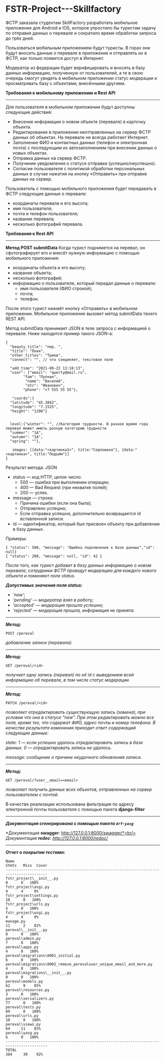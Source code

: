 # FSTR-Project---Skillfactory
ФСТР заказала студентам SkillFactory разработать мобильное приложение для Android и IOS, которое упростило бы туристам задачу по отправке данных о перевале и сократило время обработки запроса до трёх дней.

Пользоваться мобильным приложением будут туристы. В горах они будут вносить данные о перевале в приложение и отправлять их в ФСТР, как только появится доступ в Интернет.

Модератор из федерации будет верифицировать и вносить в базу данных информацию, полученную от пользователей, а те в свою очередь смогут увидеть в мобильном приложении статус модерации и просматривать базу с объектами, внесёнными другими.

**Требования к мобильному приложению и Rest API**
________________________________________
Для пользователя в мобильном приложении будут доступны следующие действия:
*	Внесение информации о новом объекте (перевале) в карточку объекта.
*	Редактирование в приложении неотправленных на сервер ФСТР данных об объектах. На перевале не всегда работает Интернет.
*	Заполнение ФИО и контактных данных (телефон и электронная почта) с последующим их автозаполнением при внесении данных о новых объектах.
*	Отправка данных на сервер ФСТР.
*	Получение уведомления о статусе отправки (успешно/неуспешно).
*	Согласие пользователя с политикой обработки персональных данных в случае нажатия на кнопку «Отправить» при отправке данных на сервер.

Пользователь с помощью мобильного приложения будет передавать в ФСТР следующие данные о перевале:
*	координаты перевала и его высота;
*	имя пользователя;
*	почта и телефон пользователя;
*	название перевала;
*	несколько фотографий перевала.

**Требования к Rest API**
________________________________________

**Метод POST submitData**
Когда турист поднимется на перевал, он сфотографирует его и внесёт нужную информацию с помощью мобильного приложения:

* координаты объекта и его высоту;
* название объекта;
* несколько фотографий;
* информацию о пользователе, который передал данные о перевале:
  + имя пользователя (ФИО строкой);
  + почта;
  + телефон.

После этого турист нажмёт кнопку «Отправить» в мобильном приложении. Мобильное приложение вызовет метод submitData твоего REST API.

Метод submitData принимает JSON в теле запроса с информацией о перевале. Ниже находится пример такого JSON-а:

```
{
  "beauty_title": "пер. ",
  "title": "Пхия",
  "other_titles": "Триев",
  "connect": "", // что соединяет, текстовое поле
 
  "add_time": "2021-09-22 13:18:13",
  "user": {"email": "qwerty@mail.ru", 		
        "fam": "Пупкин",
		 "name": "Василий",
		 "otc": "Иванович",
        "phone": "+7 555 55 55"}, 
 
   "coords":{
  "latitude": "45.3842",
  "longitude": "7.1525",
  "height": "1200"}
 
 
  level:{"winter": "", //Категория трудности. В разное время года перевал может иметь разную категорию трудности
  "summer": "1А",
  "autumn": "1А",
  "spring": ""},
 
   images: [{data:"<картинка1>", title:"Седловина"}, {data:"<картинка>", title:"Подъём"}]
}
```

Результат метода: JSON

* status — код HTTP, целое число:
  + 500 — ошибка при выполнении операции;
  + 400 — Bad Request (при нехватке полей);
  + 200 — успех.
* message — строка:
  + Причина ошибки (если она была);
  + Отправлено успешно;
  + Если отправка успешна, дополнительно возвращается id вставленной записи.
* id — идентификатор, который был присвоен объекту при добавлении в базу данных.

Примеры:
```
{ "status": 500, "message": "Ошибка подключения к базе данных","id": null}
{ "status": 200, "message": null, "id": 42 }
```
*После того, как турист добавит в базу данных информацию о новом перевале, сотрудники ФСТР проведут модерацию для каждого нового объекта и поменяют поле status.*

***Допустимые значения поля status:***

+ *'new';*
+ *'pending' — модератор взял в работу;*
+ *'accepted'  — модерация прошла успешно;*
+ *'rejected' — модерация прошла, информация не принята.*
______

 ***Метод:*** 

```
POST /pereval
```
*добавление записи (перевала).*

______

 ***Метод:*** 

```
GET /pereval/<id>
```
*получает одну запись (перевал) по её id с выведением всей информацию об перевале, в том числе статус модерации.*

____
***Метод:***

```
PATCH /pereval/<id>
```

*позволяет отредактировать существующую запись (замена), при условии что она в статусе "new". При этом редактировать можно все поля, кроме тех, что содержат ФИО, адрес почты и номер телефона. В качестве результата изменения приходит ответ содержащий следующие данные:*

 *state:*
     *1 — если успешно удалось отредактировать запись в базе данных.*
     *0 — отредактировать запись не удалось.*
    
 *message: сообщение о причине неудачного обновления записи.*

_____
***Метод:***
   
```
GET /pereval/?user__email=<email>
```

*позволяет получить данные всех объектов, отправленных на сервер пользователем с почтой.* 

В качестве реализации использована фильтрация по адресу электронной почты пользователя с помощью пакета **django-filter**

______


***Документация сгенерирована с помощью пакета `drf-yasg`*** 

*Документация **swagger**: http://127.0.0.1:8000/swagger/*<br/>
*Документация **redoc**: http://127.0.0.1:8000/redoc/*

______


***Отчет о покрытии тестами:***
```
Name                                                                  Stmts   Miss  Cover
-----------------------------------------------------------------------------------------
fstr_project\__init__.py                                                  0      0   100%
fstr_project\asgi.py                                                      4      4     0%
fstr_project\settings.py                                                 28      0   100%
fstr_project\urls.py                                                      5      0   100%
fstr_project\wsgi.py                                                      4      4     0%
manage.py                                                                11      2    82%
pereval\__init__.py                                                       0      0   100%
pereval\admin.py                                                          7      0   100%
pereval\apps.py                                                           4      0   100%
pereval\migrations\0001_initial.py                                        6      0   100%
pereval\migrations\0002_remove_perevaluser_unique_email_and_more.py       4      0   100%
pereval\migrations\__init__.py                                            0      0   100%
pereval\models.py                                                        62      9    85%
pereval\resources.py                                                      3      0   100%
pereval\serializers.py                                                   77      0   100%
pereval\tests.py                                                         89      0   100%
pereval\urls.py                                                          10      0   100%
pereval\views.py                                                         64     11    83%
pereval\yasg.py                                                           6      0   100%
-----------------------------------------------------------------------------------------
TOTAL                                                                   384     30    92%
```
